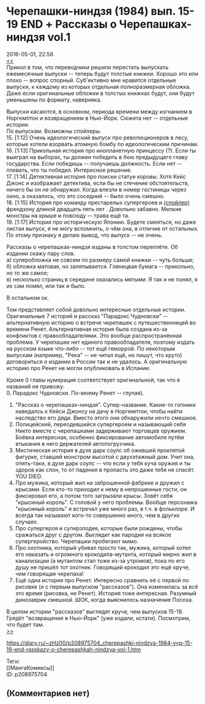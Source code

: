 Черепашки-ниндзя (1984) вып. 15-19 END + Рассказы о Черепашках-ниндзя vol.1
===========================================================================

  
2016-05-01, 22:58  
  [<<](Teenage%20Munant%20Ninja%20Turtles%20(1984)%20вып.%2009-14%20+%20Черепаховый%20суп-2%20+%20Зима%20увядших%20душ)    
 Прикол в том, что переводчики решили перестать выпускать ежемесячные выпуски -- теперь будут толстые книжки. Хорошо это или плохо -- вопрос спорный. Суб'ективно мне нравятся отдельные выпуски, к каждому из которых отдельная полноразмерная обложка. Даже если оригинальные обложки в толстых книжках будут, они будут уменьшены по формату, наверняка.   
   
 Выпуски касаются, в основном, периода времени между изгнанием в Норгемптон и возвращением в Нью-Йорк. Сюжета нет -- отдельные истории.   
 По выпускам. Возможны спойлеры.   
 15. [1:12] Очень идеологический выпуск про революционеров в лесу, которые хотели взорвать атомную бомбу по идеологическим причинам.   
 16. [1:13] Прикольная история про инопланетную принцессу (?). Если ты выиграл на выборах, ты должен победить в бою предыдущего главу государства. Если победишь -- получаешь должность. Если нет -- плевать, что ты победил. Интересное решение.   
 17. [1:14] Детективная история про поиски статуи коровы. Хотя Кейс Джонс и изображает детектива, если бы не стечение обстоятельств, ничего бы он не обнаружил. Когда влезли в номер гостиницы через окно, а оказалось, что это соседний -- было очень смешно.   
 18. [1:15] История про команду престарелых супергероев и  [(спойлер)](https://zHz00.diary.ru/p208975704.htm?index=1#linkmore208975704m1)    френдзону длиной двадцать пять лет   . Довольно забавно. Мелкие монстры на крыше и повсюду -- трава ещё та.   
 19. [1:17] История про историческую Японию. Будете смеяться, но даже листая выпуск, я не могу вспомнить, о чём она, в отличие от остальных. По этому признаку я делаю вывод, что выпуск -- не очень.   
   
 Рассказы о черепашках-ниндзя изданы в толстом переплёте. Об издании скажу пару слов.   
 а) суперобложка не совсем по размеру самой книжки -- чуть больше;   
 б) обложка матовая, но заляпывается. Глянецвая бумага -- прикольно, но то же самое;   
 в) несколько страниц в середине оказались мятыми. Я так и не понял, я их сам помял, или так и было.   
   
 В остальном ок.   
   
 Том представляет собой довольно интересные отдельные истории. Оригинальные 7 историй и рассказ "Парадокс Чудновски" -- альтернативную историю о встрече черепашек с путешественницей во времени Ренет. Альтернативная история была создана из-за конфликтов с правообладателями. Это вообще распространённая проблема. У черепашек нет единого правообладателя, поэтому издать на русском языке что-либо -- тот ещё геморрой. По некоторым выпускам (например, "Река" -- не читал ещё, но пишут, что круто) договориться о издании в России так и не удалось. А оригинальную историю про Ренет не могли опубликовать в Испании.   
   
 Кроме 0 главы нумерация соответствует оригинальной, так что я названий не привожу.   
 0. Парадокс Чудновски. По-моему Ренет -- глупая).   
 1. "Рассказ о черепашках-ниндзя". Супер-название. Какие-то гопники наведалсь к Кейси Джонсу на дачу в Норгемптон, чтобы найти наследство его дяди. Вместо этого они обнаружили нечто смешное.   
 2. Полицейский, переодевшийся супергероем и называющий себя Никто вместе с черепашками задерживают торговцев оружием. Боёвка интересная, особенно фиксирование автомобиля путём втыкания в него держателей автопогрузчика.   
 3. Мистическая история в духе дарк соулс об ожившей проклятой фигурке, ставшей монстром высотой с двухэтажный дом. Учит она, опять-таки, в духе дарк соулс -- что если у тебя куча оружия и ты здоров как слон, то от падения в пропасть это даже тебя не спасёт. YOU DIED.   
 4. Про мужика, который жил на заброшенной фабрике и дружил с крысами. Если кто-то приходил к нему в непрошенные гости, он фиксировал его, а потом того загрызали крысы. Зовёт себя "крысиный король". С головой у него проблемы. Вообще персонажа "крысиный король" я встречал уже много раз, в т.ч. в фольклоре. И всегда так называют кого-то совершенно иного, чем в других случаях.   
 5. Про супергероя и суперзлодея, которые были рождены, чтобы сражаться друг с другом. Выглядит как пародия на всякое супергеройство. Черепашки пробегают мимо.   
 6. Про охотника, который убивал просто так, мужика, который хотел его наказать и огромного крокодила-мутанта, который мирно жил в канализации (а мутантом стал тоже из-за утромов), пока по его душу не пришёл тот охотник. Говорящий крокодил это ещё круче, чем говорящая черепаха!   
 7. Ещё одна история про Ренет. Интересно сравнить её с первой по рисовке (и с первым выпуском "рассказов"). Она изменилась за всё это время (рисовка, не Ренет). История тоже интересная. Разумный динозаврик смешной. ШОК, когда выяснилось назначение Посоха.   
   
 В целом истории "рассказов" выглядят круче, чем выпусков 15-19. Грядёт "возвращение в Нью-Йорк" (уже издали, кстати). Посмотрим, что будет там.   
  [>>](Черепашки-ниндзя%20(1984)%20--%20Возвращение%20в%20Нью-Йорк)    
  
<https://diary.ru/~zHz00/p208975704_cherepashki-nindzya-1984-vyp-15-19-end-rasskazy-o-cherepashkah-nindzya-vol-1.htm>  
  
Теги:  
[[МангаКомиксы]]  
ID: p208975704  


(Комментариев нет)
------------------